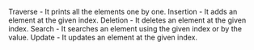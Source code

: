 



Traverse - It prints all the elements one by one.
Insertion - It adds an element at the given index.
Deletion - It deletes an element at the given index.
Search - It searches an element using the given index or by the value.
Update - It updates an element at the given index.










